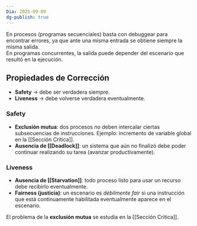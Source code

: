```yaml
---
Dia: 2025-09-09
dg-publish: true
---
```

En procesos (programas secuenciales) basta con debuggear para encontrar errores, ya que ante una misma entrada se obtiene siempre la misma salida.  
En programas concurrentes, la salida puede depender del escenario que resultó en la ejecución.

## Propiedades de Corrección

- **Safety** → debe ser verdadera siempre.
- **Liveness** → debe volverse verdadera eventualmente.

### Safety
- **Exclusión mutua**: dos procesos no deben intercalar ciertas subsecuencias de instrucciones. Ejemplo: incremento de variable global en la [[Sección Crítica]].
- **Ausencia de [[Deadlock]]**: un sistema que aún no finalizó debe poder continuar realizando su tarea (avanzar productivamente).

### Liveness
- **Ausencia de [[Starvation]]**: todo proceso listo para usar un recurso debe recibirlo eventualmente.
- **Fairness (justicia)**: un escenario es *débilmente fair* si una instrucción que está continuamente habilitada eventualmente aparece en el escenario.

El problema de la **exclusión mutua** se estudia en la [[Sección Crítica]].
